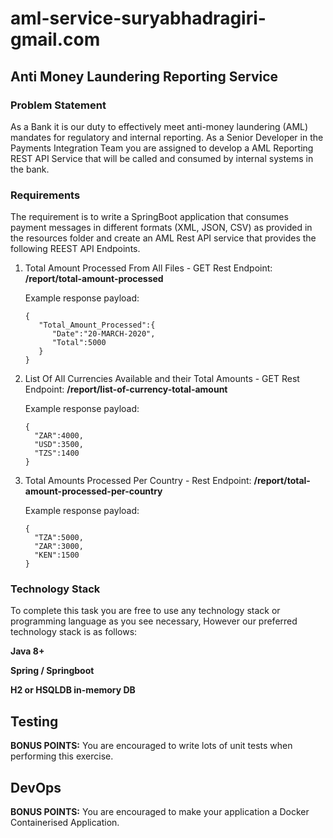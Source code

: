# aml-service-suryabhadragiri-gmail.com

## Anti Money Laundering Reporting Service

### Problem Statement

As a Bank it is our duty to effectively meet anti-money laundering (AML) mandates for regulatory 
and internal reporting. As a Senior Developer in the Payments Integration Team you are assigned to develop a 
AML Reporting REST API Service that will be called and consumed by internal systems in the bank.

### Requirements
The requirement is to write a SpringBoot application that consumes payment messages in different formats (XML, JSON, CSV) as provided in the resources folder and create an AML Rest API service that provides the following REEST API Endpoints. 

1. Total Amount Processed From All Files - GET Rest Endpoint: **/report/total-amount-processed**

    Example response payload:
    ```
    {
       "Total_Amount_Processed":{
          "Date":"20-MARCH-2020",
          "Total":5000
       }
    }
    ```  


2. List Of All Currencies Available and their  Total Amounts - GET Rest Endpoint: **/report/list-of-currency-total-amount**

    Example response payload:
    ```
    {
      "ZAR":4000,
      "USD":3500,
      "TZS":1400
    }
   ```  

3. Total Amounts Processed Per Country - Rest Endpoint: **/report/total-amount-processed-per-country**

    Example response payload:
    ```
    {
      "TZA":5000,
      "ZAR":3000,
      "KEN":1500
    }
    ```
    

### Technology Stack

To complete this task you are free to use any technology stack or programming language as you see necessary, 
However our preferred technology stack is as follows:

**Java 8+**

**Spring / Springboot**
 
**H2 or HSQLDB in-memory DB**


## Testing

**BONUS POINTS:** You are encouraged to write lots of unit tests when performing this exercise.

## DevOps

**BONUS POINTS:** You are encouraged to make your application a Docker Containerised Application.
